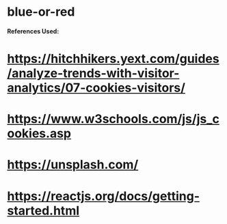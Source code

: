 # blue-or-red

#### References Used:

# https://hitchhikers.yext.com/guides/analyze-trends-with-visitor-analytics/07-cookies-visitors/

# https://www.w3schools.com/js/js_cookies.asp

# https://unsplash.com/

# https://reactjs.org/docs/getting-started.html
